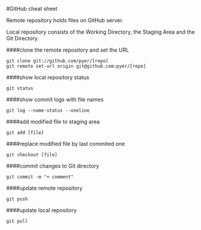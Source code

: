 #GitHub cheat sheet


Remote repository holds files on GitHub server.

Local repository consists of the Working Directory, the Staging Area and the Git Directory.



####clone the remote repository and set the URL
```
git clone git://github.com/pyer/[repo]
git remote set-url origin git@github.com:pyer/[repo]
```

####show local repository status
```
git status
```

####show commit logs with file names
```
git log --name-status --oneline
```


####add modified file to staging area
```
git add [file]
```

####replace modified file by last commited one
```
git checkout [file]
```

####commit changes to Git directory
```
git commit -m "+ comment"
```

####update remote repository
```
git push
```

####update local repository
```
git pull
```
